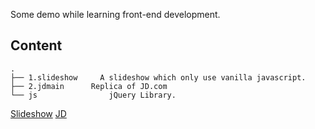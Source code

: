 Some demo while learning front-end development.  

## Content
```
.
├── 1.slideshow		A slideshow which only use vanilla javascript.
├── 2.jdmain      Replica of JD.com
└── js			      jQuery Library.
```
[Slideshow](https://dirusec.com/fe/slideshow)
[JD](https://dirusec.com/fe/jd)
